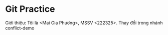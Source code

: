 # Git Practice
Giới thiệu: Tôi là <Mai Gia Phương>, MSSV <222325>.
Thay đổi trong nhánh conflict-demo
